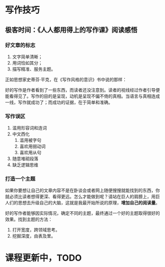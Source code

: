 # 写作技巧

## 极客时间：《人人都用得上的写作课》阅读感悟

### 好文章的标志

1. 文字简单清晰；
2. 用词恰如其分；
3. 描写精准、服务主题。

正如思想家史蒂芬·平克，在《写作风格的意识》书中说的那样：

好的写作是作者看到了一些东西，而读者还没注意到。读者的视线经过作者引导便能看得见了。写作的目的是呈现，动机是呈现不偏不倚的真相。当语言与真相连成一线，写作就成功了；而成功的证据，在于简单和准确。

### 写作误区

1. 滥用形容词和连词
2. 中文西化
   1. 滥用被字句
   2. 喜欢用弱动词
   3. 喜欢用从句
3. 随意堆砌段落
4. 缺乏逻辑思维
  
### 打造一个主题

如果你要想让自己的文章内容不是在卧谈会或者网上随便搜搜就能找到的东西，你就必须比读者想得更深、看得更远。怎么才能做到呢？请站在巨人的肩膀上，用巨人们的思想去升级自己的大脑，这就是我最开始所说的原理，**增加自己的阅读量**。

好的写作者能够因实际情况，确定不同的主题，最终通过一个好的主题取得很好的效果。找到主题的方法：

1. 打开宽度，跨领域思考。
2. 挖掘深度，由表及里。

# 课程更新中，TODO
